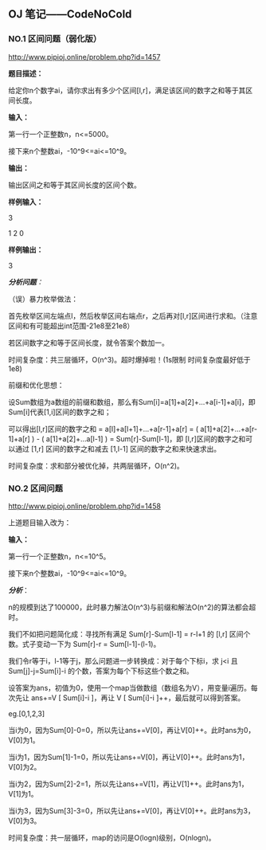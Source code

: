 ## OJ 笔记——CodeNoCold


### NO.1 区间问题（弱化版）

http://www.pipioj.online/problem.php?id=1457

**题目描述：**

给定你n个数字ai，请你求出有多少个区间[l,r]，满足该区间的数字之和等于其区间长度。

**输入：**

第一行一个正整数n，n<=5000。

接下来n个整数ai，-10^9<=ai<=10^9。

**输出：**

输出区间之和等于其区间长度的区间个数。

**样例输入：**

3

1 2 0

**样例输出：**

3

***分析问题**：*

（误）暴力枚举做法：

首先枚举区间左端点l，然后枚举区间右端点r，之后再对[l,r]区间进行求和。（注意区间和有可能超出int范围-21e8至21e8）

若区间数字之和等于区间长度，就令答案个数加一。

时间复杂度：共三层循环，O(n^3)。超时爆掉啦！(1s限制 时间复杂度最好低于1e8)



前缀和优化思想：

设Sum数组为a数组的前缀和数组，那么有Sum[i]=a[1]+a[2]+…+a[i-1]+a[i]，即Sum[i]代表[1,i]区间的数字之和；

可以得出[l,r]区间的数字之和 = a[l]+a[l+1]+…+a[r-1]+a[r] = ( a[1]+a[2]+…+a[r-1]+a[r] ) - ( a[1]+a[2]+…a[l-1] ) = Sum[r]-Sum[l-1]，即 [l,r]区间的数字之和可以通过 [1,r] 区间的数字之和减去 [1,l-1] 区间的数字之和来快速求出。

时间复杂度：求和部分被优化掉，共两层循环，O(n^2)。



### NO.2 区间问题

http://www.pipioj.online/problem.php?id=1458

上道题目输入改为：

**输入：**

第一行一个正整数n，n<=10^5。

接下来n个整数ai，-10^9<=ai<=10^9。

***分析***：

n的规模到达了100000，此时暴力解法O(n^3)与前缀和解法O(n^2)的算法都会超时。

我们不如把问题简化成：寻找所有满足 Sum[r]-Sum[l-1] = r-l+1 的 [l,r] 区间个数。式子变动一下为 Sum[r]-r = Sum[l-1]-(l-1)。

我们令r等于i，l-1等于j，那么问题进一步转换成：对于每个下标i，求 j<i 且 Sum[j]-j=Sum[i]-i 的个数，答案为每个下标这些个数之和。



设答案为ans，初值为0，使用一个map当做数组（数组名为V），用变量i遍历。每次先让 ans+=V [ Sum[i]-i ]，再让 V [ Sum[i]-i ]++，最后就可以得到答案。

eg.[0,1,2,3] 

当i为0，因为Sum[0]-0=0，所以先让ans+=V[0]，再让V[0]++。此时ans为0，V[0]为1。 

当i为1，因为Sum[1]-1=0，所以先让ans+=V[0]，再让V[0]++。此时ans为1，V[0]为2。 

当i为2，因为Sum[2]-2=1，所以先让ans+=V[1]，再让V[1]++。此时ans为1，V[1]为1。 

当i为3，因为Sum[3]-3=0，所以先让ans+=V[0]，再让V[0]++。此时ans为3，V[0]为3。

时间复杂度：共一层循环，map的访问是O(logn)级别，O(nlogn)。

